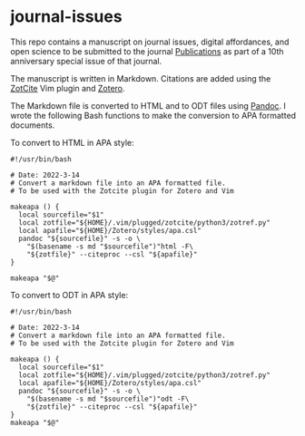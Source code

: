 # journal-issues

This repo contains a manuscript on journal issues,
digital affordances, and open science
to be submitted to the journal
[Publications](https://www.mdpi.com/journal/publications) as
part of a 10th anniversary special issue of that journal.

The manuscript is written in Markdown.
Citations are added using the
[ZotCite](https://github.com/jalvesaq/zotcite)
Vim plugin and
[Zotero](https://www.zotero.org/).

The Markdown file is converted to HTML
and to ODT files using
[Pandoc](https://pandoc.org/).
I wrote the following Bash
functions to make the conversion
to APA formatted documents.

To convert to HTML in APA style:

```
#!/usr/bin/bash

# Date: 2022-3-14
# Convert a markdown file into an APA formatted file. 
# To be used with the Zotcite plugin for Zotero and Vim 

makeapa () {
  local sourcefile="$1"
  local zotfile="${HOME}/.vim/plugged/zotcite/python3/zotref.py"
  local apafile="${HOME}/Zotero/styles/apa.csl"
  pandoc "${sourcefile}" -s -o \
    "$(basename -s md "$sourcefile")"html -F\
    "${zotfile}" --citeproc --csl "${apafile}"
}

makeapa "$@"
```

To convert to ODT in APA style:

```
#!/usr/bin/bash

# Date: 2022-3-14
# Convert a markdown file into an APA formatted file. 
# To be used with the Zotcite plugin for Zotero and Vim 

makeapa () {
  local sourcefile="$1"
  local zotfile="${HOME}/.vim/plugged/zotcite/python3/zotref.py"
  local apafile="${HOME}/Zotero/styles/apa.csl"
  pandoc "${sourcefile}" -s -o \
    "$(basename -s md "$sourcefile")"odt -F\
    "${zotfile}" --citeproc --csl "${apafile}"
}
makeapa "$@"
```

